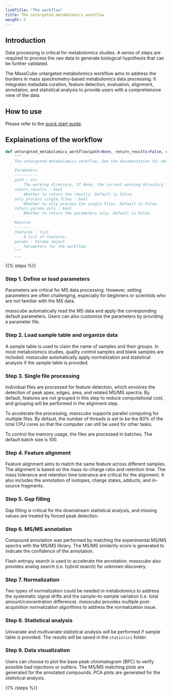 ```yaml
---
linkTitle: "The workflow"
title: The untargeted metabolomics workflow
weight: 5
---
```


## Introduction

Data processing is critical for metabolomics studies. A series of steps are required to process the raw data to generate biological hypothesis that can be further validated.

The MassCube untargeted metabolomics workflow aims to address the burdens in mass spectrometry-based metabolomics data processing. It integrates metadata curation, feature detection, evaluation, alignment, annotation, and statistical analysis to provide users with a comprehensive view of the data.

## How to use

Please refer to the [quick start guide](/docs/quickstart).

## Explainations of the workflow

```python {linenos=table,hl_lines=[],linenostar=1}
def untargeted_metabolomics_workflow(path=None, return_results=False, only_process_single_files=False, return_params_only=False):
    """
    The untargeted metabolomics workflow. See the documentation for details.

    Parameters
    ----------
    path : str
        The working directory. If None, the current working directory is used.
    return_results : bool
        Whether to return the results. Default is False.
    only_process_single_files : bool
        Whether to only process the single files. Default is False.
    return_params_only : bool
        Whether to return the parameters only. Default is False.

    Returns
    -------
    features : list
        A list of features.
    params : Params object
        Parameters for the workflow.
    """
    ...
```

{{% steps %}}

### Step 1. Define or load parameters

Parameters are critical for MS data processing. However, setting parameters are often challenging, especially for beginners or scientists who are not familiar with the MS data.

_masscube_ automatically read the MS data and apply the corresponding default parameters. Users can also customize the parameters by providing a parameter file.

### Step 2. Load sample table and organize data

A sample table is used to claim the name of samples and their groups. In most metabolomics studies, quality control samples and blank samples are included. _masscube_ automatically apply normalization and statistical analysis if the sample table is provided.

### Step 3. Single file processing

Individual files are processed for feature detection, which envolves the detection of peak apex, edges, area, and related MS/MS spectra. By default, features are not grouped in this step to reduce computational cost, and grouping will be performed in the alignment step.

To accelerate the processing, _masscube_ supports parallel computing for multiple files. By default, the number of threads is set to be the 80% of the total CPU cores so that the computer can still be used for other tasks.

To control the memory usage, the files are processed in batches. The default batch size is 100.

### Step 4. Feature alignment

Feature alignment aims to match the same feature across different samples. The alignment is based on the mass-to-charge ratio and retention time. The mass tolerance and retention time tolerance are critical for the alignment. It also includes the annotation of isotopes, charge states, adducts, and in-source fragments.

### Step 5. Gap filling

Gap filling is critical for the downstream statistical analysis, and missing values are treated by forced peak detection.

### Step 6. MS/MS annotation

Compound annotation was performed by matching the experimental MS/MS spectra with the MS/MS library. The MS/MS similarity score is generated to indicate the confidence of the annotation.

Flash entropy search is used to accelerate the annotation. _masscube_ also provides analog search (i.e. hybrid search) for unknown discovery.

### Step 7. Normalization

Two types of normalization could be needed in metabolomics to address the systematic signal drifts and the sample-to-sample variation (i.e. total amount/concentration difference). _masscube_ provides multiple post-acquisition normalization algorithms to address the normalization issue.

### Step 8. Statistical analysis

Univariate and multivariate statistical analysis will be performed if sample table is provided. The results will be saved in the `statistics` folder.

### Step 9. Data visualization

Users can choose to plot the base peak chromatogram (BPC) to verify possible bad injections or outliers. The MS/MS matching plots are generated for the annotated compounds. PCA plots are generated for the statistical analysis.

{{% /steps %}}
